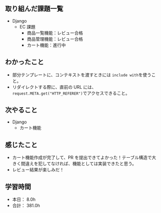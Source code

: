 ## 取り組んだ課題一覧

- Django
  - EC 課題
    - 商品一覧機能：レビュー合格
    - 商品管理機能：レビュー合格
    - カート機能：進行中

## わかったこと

- 部分テンプレートに、コンテキストを渡すときには `include with`を使うこと。
- リダイレクトする際に、直前の URL には、`request.META.get("HTTP_REFERER")`でアクセスできること。

## 次やること

- Django
  - カート機能

## 感じたこと

- カート機能作成が完了して、PR を提出できてよかった！テーブル構造で大きく間違えを犯してなければ、機能としては実装できたと思う。
- レビュー結果が楽しみだ！

## 学習時間

- 本日： 8.0h
- 合計： 381.0h
